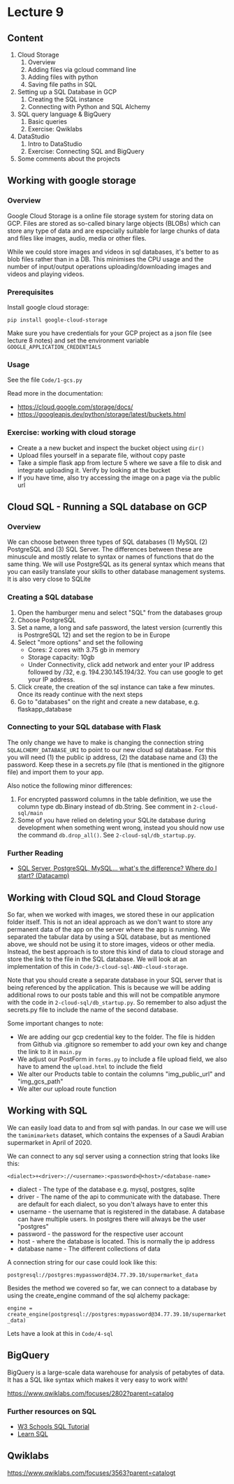 # Lecture 9

## Content

1. Cloud Storage
    1. Overview
    1. Adding files via gcloud command line
    1. Adding files with python
    1. Saving file paths in SQL
1. Setting up a SQL Database in GCP
    1. Creating the SQL instance
    1. Connecting with Python and SQL Alchemy
1. SQL query language & BigQuery
    1. Basic queries
    1. Exercise: Qwiklabs
1. DataStudio
    1. Intro to DataStudio
    1. Exercise: Connecting SQL and BigQuery
1. Some comments about the projects



## Working with google storage

### Overview

Google Cloud Storage is a online file storage system for storing data on GCP. Files are stored as so-called binary large objects (BLOBs) which can store any type of data and are especially suitable for large chunks of data and files like images, audio, media or other files.

While we could store images and videos in sql databases, it's better to as blob files rather than in a DB. This minimises the CPU usage and the number of input/output operations uploading/downloading images and videos and playing videos.

### Prerequisites

Install google cloud storage:

  `pip install google-cloud-storage`

Make sure you have credentials for your GCP project as a json file (see lecture 8 notes) and set the environment variable `GOOGLE_APPLICATION_CREDENTIALS`

### Usage

See the file `Code/1-gcs.py`

Read more in the documentation:
* https://cloud.google.com/storage/docs/
* https://googleapis.dev/python/storage/latest/buckets.html



### Exercise: working with cloud storage
- Create a a new bucket and inspect the bucket object using `dir()`
- Upload files yourself in a separate file, without copy paste
- Take a simple flask app from lecture 5 where we save a file to disk and integrate uploading it. Verify by looking at the bucket
- If you have time, also try accessing the image on a page via the public url

## Cloud SQL - Running a SQL database on GCP

### Overview

We can choose between three types of SQL databases (1) MySQL (2) PostgreSQL and (3) SQL Server. The differences between these are minuscule and mostly relate to syntax or names of functions that do the same thing. We will use PostgreSQL as its general syntax which means that you can easily translate your skills to other database management systems. It is also very close to SQLite

### Creating a SQL database

1. Open the hamburger menu and select "SQL" from the databases group
1. Choose PostgreSQL
1. Set a name, a long and safe password, the latest version (currently this is PostrgreSQL 12) and set the region to be in Europe
1. Select "more options" and set the following
    * Cores: 2 cores with 3.75 gb in memory
    * Storage capacity: 10gb
    * Under Connectivity, click add network and enter your IP address followed by /32, e.g. 194.230.145.194/32. You can use google to get your IP address.
1. Click create, the creation of the sql instance can take a few minutes. Once its ready continue with the next steps
1. Go to "databases" on the right and create a new database, e.g. flaskapp_database

### Connecting to your SQL database with Flask

The only change we have to make is changing the connection string `SQLALCHEMY_DATABASE_URI` to point to our new cloud sql database. For this you will need (1) the public ip address, (2) the database name and (3) the password. Keep these in a secrets.py file (that is mentioned in the gitignore file) and import them to your app.

Also notice the following minor differences:

1. For encrypted password columns in the table definition, we use the column type db.Binary instead of db.String. See comment in `2-cloud-sql/main`
1. Some of you have relied on deleting your SQLite database during development when something went wrong, instead you should now use the command `db.drop_all()`. See `2-cloud-sql/db_startup.py`.


### Further Reading
* [SQL Server, PostgreSQL, MySQL... what's the difference? Where do I start? (Datacamp)](https://www.datacamp.com/community/blog/sql-differences)


## Working with Cloud SQL and Cloud Storage

So far, when we worked with images, we stored these in our application folder itself. This is not an ideal approach as we don't want to store any permanent data of the app on the server where the app is running. We separated the tabular data by using a SQL database, but as mentioned above, we should not be using it to store images, videos or other media. Instead, the best approach is to store this kind of data to cloud storage and store the link to the file in the SQL database. We will look at an implementation of this in `Code/3-cloud-sql-AND-cloud-storage`.

Note that you should create a separate database in your SQL server that is being referenced by the application. This is because we will be adding additional rows to our posts table and this will not be compatible anymore with the code in `2-cloud-sql/db_startup.py`. So remember to also adjust the secrets.py file to include the name of the second database.

Some important changes to note:

* We are adding our gcp credential key to the folder. The file is hidden from Github via .gitignore so remember to add your own key and change the link to it in `main.py`
* We adjust our PostForm in `forms.py` to include a file upload field, we also have to amend the `upload.html` to include the field
* We alter our Products table to contain the columns "img_public_url" and "img_gcs_path"
* We alter our upload route function


## Working with SQL

We can easily load data to and from sql with pandas. In our case we will use the `tamimimarkets` dataset, which contains the expenses of a Saudi Arabian supermarket in April of 2020.

We can connect to any sql server using a connection string that looks like this:

```
<dialect>+<driver>://<username>:<password>@<host>/<database-name>
```

* dialect - The type of the database e.g. mysql, postgres, sqlite
* driver - The name of the api to communicate with the database. There are default for each dialect, so you don't always have to enter this
* username - the username that is registered in the database. A database can have multiple users. In postgres there will always be the user "postgres"
* password - the password for the respective user account
* host - where the database is located. This is normally the ip address
* database name - The different collections of data

A connection string for our case could look like this:

`postgresql://postgres:mypassword@34.77.39.10/supermarket_data`

Besides the method we covered so far, we can connect to a database by using the create_engine command of the sql alchemy package:

`engine = create_engine(postgresql://postgres:mypassword@34.77.39.10/supermarket_data)`


Lets have a look at this in `Code/4-sql`

## BigQuery
BigQuery is a large-scale data warehouse for analysis of petabytes of data. It has a SQL like syntax which makes it very easy to work with!

https://www.qwiklabs.com/focuses/2802?parent=catalog


### Further resources on SQL

* [W3 Schools SQL Tutorial](https://www.w3schools.com/sql/sql_intro.asp)
* [Learn SQL](https://sqlzoo.net/wiki/SELECT_basics)


## Qwiklabs
https://www.qwiklabs.com/focuses/3563?parent=catalogt
